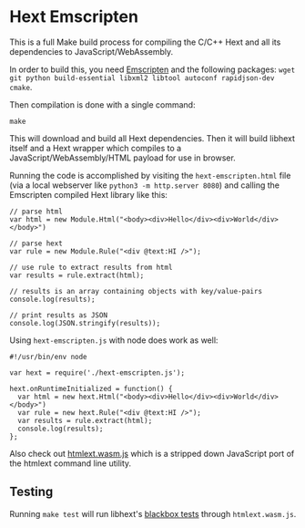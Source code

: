 # Hext Emscripten

This is a full Make build process for compiling the C/C++ Hext and all its dependencies to JavaScript/WebAssembly.

In order to build this, you need [Emscripten](https://emscripten.org/docs/getting_started/downloads.html) and the following packages:
`wget git python build-essential libxml2 libtool autoconf rapidjson-dev cmake`.

Then compilation is done with a single command:

    make

This will download and build all Hext dependencies. Then it will build libhext itself and a Hext wrapper which compiles to a JavaScript/WebAssembly/HTML payload for use in browser.

Running the code is accomplished by visiting the `hext-emscripten.html` file (via a local webserver like `python3 -m http.server 8080`) and calling the Emscripten compiled Hext library like this:

```
// parse html
var html = new Module.Html("<body><div>Hello</div><div>World</div></body>")

// parse hext
var rule = new Module.Rule("<div @text:HI />");

// use rule to extract results from html
var results = rule.extract(html);

// results is an array containing objects with key/value-pairs
console.log(results);

// print results as JSON
console.log(JSON.stringify(results));
```

Using `hext-emscripten.js` with node does work as well:
```
#!/usr/bin/env node

var hext = require('./hext-emscripten.js');

hext.onRuntimeInitialized = function() {
  var html = new hext.Html("<body><div>Hello</div><div>World</div></body>")
  var rule = new hext.Rule("<div @text:HI />");
  var results = rule.extract(html);
  console.log(results);
};
```

Also check out [htmlext.wasm.js](./htmlext.wasm.js) which is a stripped down JavaScript port of the htmlext command line utility.

## Testing

Running `make test` will run libhext's [blackbox tests](https://github.com/html-extract/hext/blob/master/test/blackbox.sh) through `htmlext.wasm.js`.

